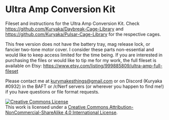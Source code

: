 # Ultra Amp Conversion Kit

Fileset and instructions for the Ultra Amp Conversion Kit. Check https://github.com/Kuryaka/Daybreak-Cage-Library and https://github.com/Kuryaka/Pulsar-Cage-Library for the respective cages.

This free version does not have the battery tray, mag release lock, or fancier two-tone motor cover. I consider these parts non-essential and would like to keep access limited for the time being. If you are interested in purchasing the files or would like to tip me for my work, the full fileset is available on Etsy: https://www.etsy.com/listing/999885809/ultra-amp-full-fileset 

Please contact me at kurymakesthings@gmail.com or on Discord (Kuryaka #0932) in the BAFT or /r/Nerf servers (or wherever you happen to find me!) if you have questions or  file format requests. 

<a rel="license" href="http://creativecommons.org/licenses/by-nc-sa/4.0/"><img alt="Creative Commons License" style="border-width:0" src="https://i.creativecommons.org/l/by-nc-sa/4.0/88x31.png" /></a><br />This work is licensed under a <a rel="license" href="http://creativecommons.org/licenses/by-nc-sa/4.0/">Creative Commons Attribution-NonCommercial-ShareAlike 4.0 International License</a>.
